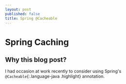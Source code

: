 ```yaml
---
layout: post
published: false
title: Spring @Cacheable
---
```


# Spring Caching

## Why this blog post?

I had occasion at work recently to consider using Spring's `@Cacheable`{:.language-java .highlight} annotation. 